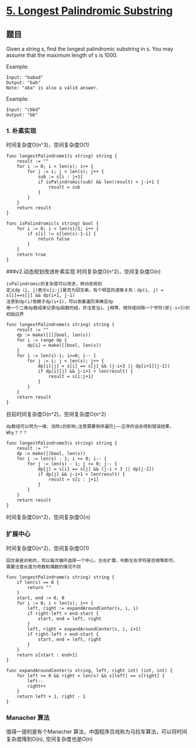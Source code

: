 # [5. Longest Palindromic Substring](https://leetcode.com/problems/longest-palindromic-substring/)

## 题目
Given a string s, find the longest palindromic substring in s. You may assume that the maximum length of s is 1000.

Example:
```
Input: "babad"
Output: "bab"
Note: "aba" is also a valid answer.
```
Example:
```
Input: "cbbd"
Output: "bb"
```
### 1. 朴素实现
时间复杂度O(n^3)，空间复杂度O(1)
```
func longestPalindrome1(s string) string {
	result := ""
	for i := 0; i < len(s); i++ {
		for j := i; j < len(s); j++ {
			sub := s[i : j+1]
			if isPalindromic(sub) && len(result) < j-i+1 {
				result = sub
			}
		}
	}
	return result
}

func isPalindromic(s string) bool {
	for i := 0; i < len(s)/2; i++ {
		if s[i] != s[len(s)-1-i] {
			return false
		}
	}
	return true
}

```
###v2.动态规划改进朴素实现
时间复杂度O(n^2)，空间复杂度O(n)<br>
```text
isPalindromic的复杂度可以改进，用动态规划
定义dp（i, j)表示s[i:j]是否为回文串，有个明显的递推关系：dp(i, j) = s[i]==s[j] && dp(i+1, j-1)
注意到dp(i)依赖于dp(i+1)，可以倒着遍历来确定dp
用一个二维dp数组来记录dp函数的结，并注意当i、j相等、相邻或间隔一个字符(即j-i<3)的初始边界
```
```
func longestPalindrome(s string) string {
	result := ""
	dp := make([][]bool, len(s))
	for i := range dp {
		dp[i] = make([]bool, len(s))
	}
	for i := len(s)-1; i>=0; i-- {
		for j := i; j < len(s); j++ {
			dp[i][j] = s[i] == s[j] && (j-i<3 || dp[i+1][j-1])
			if dp[i][j] && j-i+1 > len(result) {
				result = s[i:j+1]
			}
		}
	}
	return result
}
```
目前时间复杂度O(n^2)，空间复杂度O(n^2)
```text
dp数组可以转为一维，消除i的影响;注意需要倒序遍历j——正序的话会得到错误结果，Why？？？
```
```
func longestPalindrome3(s string) string {
	result := ""
	dp := make([]bool, len(s))
	for i := len(s) - 1; i >= 0; i-- {
		for j := len(s) - 1; j >= 0; j-- {
			dp[j] = s[i] == s[j] && (j-i < 3 || dp[j-1])
			if dp[j] && j-i+1 > len(result) {
				result = s[i : j+1]
			}
		}
	}
	return result
}
```
时间复杂度O(n^2)，空间复杂度O(n)
### 扩展中心
时间复杂度O(n^2)，空间复杂度O(1)
```text
回文串是对称的，可以每次循环选择一个中心，左右扩展，判断左右字符是否相等即可。
需要注意长度为奇数和偶数的情况不同
```
```
func longestPalindrome(s string) string {
	if len(s) == 0 {
		return ""
	}
	start, end := 0, 0
	for i := 0; i < len(s); i++ {
		left, right := expandAroundCenter(s, i, i)
		if right-left > end-start {
			start, end = left, right
		}
		left, right = expandAroundCenter(s, i, i+1)
		if right-left > end-start {
			start, end = left, right
		}
	}
	return s[start : end+1]
}

func expandAroundCenter(s string, left, right int) (int, int) {
	for left >= 0 && right < len(s) && s[left] == s[right] {
		left--
		right++
	}
	return left + 1, right - 1
}
```
### Manacher 算法
值得一提的是有个Manacher 算法，中国程序员戏称为马拉车算法，可以将时间复杂度降到O(n), 空间复杂度也是O(n)